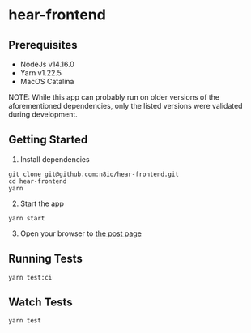 # hear-frontend

## Prerequisites

- NodeJs v14.16.0
- Yarn v1.22.5
- MacOS Catalina

NOTE: While this app can probably run on older versions of the aforementioned dependencies,
only the listed versions were validated during development.

## Getting Started

1. Install dependencies

```shell
git clone git@github.com:n8io/hear-frontend.git
cd hear-frontend
yarn
```

2. Start the app

```shell
yarn start
```

3. Open your browser to [the post page](http://localhost:3000/r/unpopularopinion/posts/abc123)

## Running Tests

```shell
yarn test:ci
```

## Watch Tests
```shell
yarn test
```

